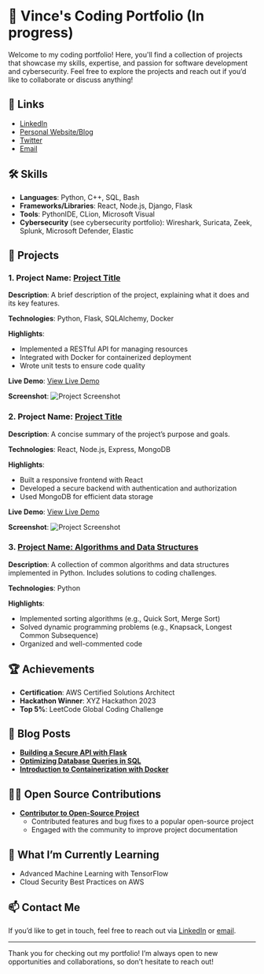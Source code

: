 # 🚀 Vince's Coding Portfolio (In progress)

Welcome to my coding portfolio! Here, you'll find a collection of projects that showcase my skills, expertise, and passion for software development and cybersecurity. Feel free to explore the projects and reach out if you’d like to collaborate or discuss anything!

## 🔗 Links

- [LinkedIn](https://www.linkedin.com/in/yourprofile)
- [Personal Website/Blog](https://yourwebsite.com)
- [Twitter](https://twitter.com/yourhandle)
- [Email](mailto:vince.jonese@google.com)

## 🛠️ Skills

- **Languages**: Python, C++, SQL, Bash
- **Frameworks/Libraries**: React, Node.js, Django, Flask
- **Tools**: PythonIDE, CLion, Microsoft Visual
- **Cybersecurity** (see cybersecurity portfolio): Wireshark, Suricata, Zeek, Splunk, Microsoft Defender, Elastic

## 📂 Projects

### 1. Project Name: **[Project Title](https://github.com/yourusername/project-name)**
   **Description**: A brief description of the project, explaining what it does and its key features.

   **Technologies**: Python, Flask, SQLAlchemy, Docker

   **Highlights**:
   - Implemented a RESTful API for managing resources
   - Integrated with Docker for containerized deployment
   - Wrote unit tests to ensure code quality

   **Live Demo**: [View Live Demo](https://yourliveprojecturl.com)

   **Screenshot**:
   ![Project Screenshot](screenshots/project1.png)

### 2. Project Name: **[Project Title](https://github.com/yourusername/project-name)**
   **Description**: A concise summary of the project’s purpose and goals.

   **Technologies**: React, Node.js, Express, MongoDB

   **Highlights**:
   - Built a responsive frontend with React
   - Developed a secure backend with authentication and authorization
   - Used MongoDB for efficient data storage

   **Live Demo**: [View Live Demo](https://yourliveprojecturl.com)

   **Screenshot**:
   ![Project Screenshot](screenshots/project2.png)

### 3. [Project Name: **Algorithms and Data Structures**](https://github.com/yourusername/algorithms)
   **Description**: A collection of common algorithms and data structures implemented in Python. Includes solutions to coding challenges.

   **Technologies**: Python

   **Highlights**:
   - Implemented sorting algorithms (e.g., Quick Sort, Merge Sort)
   - Solved dynamic programming problems (e.g., Knapsack, Longest Common Subsequence)
   - Organized and well-commented code

## 🏆 Achievements

- **Certification**: AWS Certified Solutions Architect
- **Hackathon Winner**: XYZ Hackathon 2023
- **Top 5%**: LeetCode Global Coding Challenge

## 📝 Blog Posts

- **[Building a Secure API with Flask](https://yourblog.com/building-a-secure-api)**
- **[Optimizing Database Queries in SQL](https://yourblog.com/optimizing-sql-queries)**
- **[Introduction to Containerization with Docker](https://yourblog.com/containerization-docker)**

## 👨‍💻 Open Source Contributions

- **[Contributor to Open-Source Project](https://github.com/opensourceproject)**
   - Contributed features and bug fixes to a popular open-source project
   - Engaged with the community to improve project documentation

## 🌱 What I’m Currently Learning

- Advanced Machine Learning with TensorFlow
- Cloud Security Best Practices on AWS

## 📫 Contact Me

If you’d like to get in touch, feel free to reach out via [LinkedIn](https://www.linkedin.com/in/yourprofile) or [email](mailto:your.email@example.com).

---

Thank you for checking out my portfolio! I’m always open to new opportunities and collaborations, so don’t hesitate to reach out!
